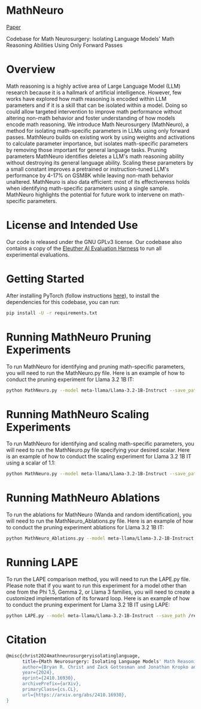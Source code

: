 # MathNeuro

[Paper](https://arxiv.org/abs/2410.16930)

Codebase for Math Neurosurgery: Isolating Language Models' Math Reasoning Abilities Using Only Forward Passes

# Overview 
Math reasoning is a highly active area of Large Language Model (LLM) research because it is a hallmark of artificial intelligence. However, few works have explored how math reasoning is encoded within LLM parameters and if it is a skill that can be isolated within a model. Doing so could allow targeted intervention to improve math performance without altering non-math behavior and foster understanding of how models encode math reasoning. We introduce Math Neurosurgery (MathNeuro), a method for isolating math-specific parameters in LLMs using only forward passes. MathNeuro builds on existing work by using weights and activations to calculate parameter importance, but isolates math-specific parameters by removing those important for general language tasks. Pruning parameters MathNeuro identifies deletes a LLM's math reasoning ability without destroying its general language ability. Scaling these parameters by a small constant improves a pretrained or instruction-tuned LLM's performance by 4-17% on GSM8K while leaving non-math behavior unaltered. MathNeuro is also data efficient: most of its effectiveness holds when identifying math-specific parameters using a single sample. MathNeuro highlights the potential for future work to intervene on math-specific parameters.

# License and Intended Use
Our code is released under the GNU GPLv3 license. Our codebase also contains a copy of the [Eleuther AI Evaluation Harness](https://github.com/EleutherAI/lm-evaluation-harness) to run all experimental evaluations. 

# Getting Started
After installing PyTorch (follow instructions [here](https://pytorch.org/get-started/locally/)), to install the dependencies for this codebase, you can run: 
```bash
pip install -U -r requirements.txt
```

# Running MathNeuro Pruning Experiments 
To run MathNeuro for identifying and pruning math-specific parameters, you will need to run the MathNeuro.py file. Here is an example of how to conduct the pruning experiment for Llama 3.2 1B IT: 
```bash
python MathNeuro.py --model meta-llama/Llama-3.2-1B-Instruct --save_path /results_path --train_dataset data/gsm8k.csv --eval_datasets race mmlu --calibration_datasets data/race.csv data/mmlu.csv --eval_dataset_subset 200 --calibration_dataset_names Race MMLU --train_lm_eval_task gsm8k_cot --pre_train_eval
```
# Running MathNeuro Scaling Experiments 
To run MathNeuro for identifying and scaling math-specific parameters, you will need to run the MathNeuro.py file specifying your desired scalar. Here is an example of how to conduct the scaling experiment for Llama 3.2 1B IT using a scalar of 1.1: 
```bash
python MathNeuro.py --model meta-llama/Llama-3.2-1B-Instruct --save_path /results_path --train_dataset data/gsm8k.csv --eval_datasets race mmlu --calibration_datasets data/race.csv data/mmlu.csv --eval_dataset_subset 200 --calibration_dataset_names Race MMLU --train_lm_eval_task gsm8k_cot --pre_train_eval --scalar 1.1
```
# Running MathNeuro Ablations
To run the ablations for MathNeuro (Wanda and random identification), you will need to run the MathNeuro_Ablations.py file. Here is an example of how to conduct the pruning experiment ablations for Llama 3.2 1B IT: 
```bash
python MathNeuro_Ablations.py --model meta-llama/Llama-3.2-1B-Instruct --save_path /results_path --train_dataset data/gsm8k.csv --eval_datasets race mmlu --calibration_datasets data/race.csv data/mmlu.csv --eval_dataset_subset 200 --calibration_dataset_names Race MMLU --train_lm_eval_task gsm8k_cot --pre_train_eval
```
# Running LAPE
To run the LAPE comparison method, you will need to run the LAPE.py file. Please note that if you want to run this experiment for a model other than one from the Phi 1.5, Gemma 2, or Llama 3 families, you will need to create a customized implementation of its forward loop. Here is an example of how to conduct the pruning experiment for Llama 3.2 1B IT using LAPE: 
```bash
python LAPE.py --model meta-llama/Llama-3.2-1B-Instruct --save_path /results_path --train_dataset data/gsm8k.csv --eval_datasets race mmlu --calibration_datasets data/race.csv data/mmlu.csv --eval_dataset_subset 200 --calibration_dataset_names Race MMLU --train_lm_eval_task gsm8k_cot --pre_train_eval
```

# Citation
```bash
@misc{christ2024mathneurosurgeryisolatinglanguage,
      title={Math Neurosurgery: Isolating Language Models' Math Reasoning Abilities Using Only Forward Passes}, 
      author={Bryan R. Christ and Zack Gottesman and Jonathan Kropko and Thomas Hartvigsen},
      year={2024},
      eprint={2410.16930},
      archivePrefix={arXiv},
      primaryClass={cs.CL},
      url={https://arxiv.org/abs/2410.16930}, 
}
```
